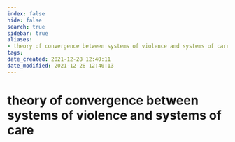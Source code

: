 ```yaml
---
index: false
hide: false
search: true
sidebar: true
aliases:
- theory of convergence between systems of violence and systems of care
tags:
date_created: 2021-12-28 12:40:11
date_modified: 2021-12-28 12:40:13
---
```


# theory of convergence between systems of violence and systems of care
